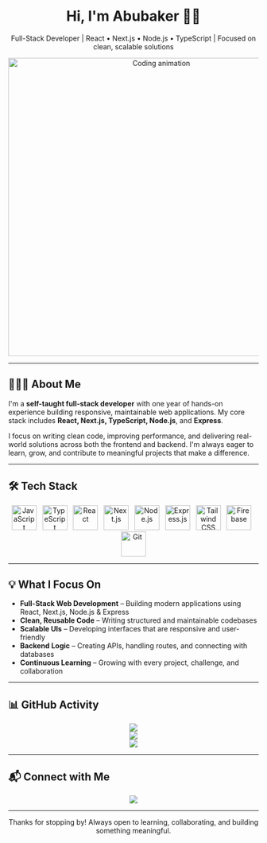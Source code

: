 <h1 align="center">Hi, I'm Abubaker 👋🏾</h1>
<p align="center">Full-Stack Developer | React • Next.js • Node.js • TypeScript | Focused on clean, scalable solutions</p>

<p align="center">
  <img src="https://media.giphy.com/media/qgQUggAC3Pfv687qPC/giphy.gif" width="600" alt="Coding animation" />
</p>

---

## 👨🏾‍💻 About Me

I'm a **self-taught full-stack developer** with one year of hands-on experience building responsive, maintainable web applications. My core stack includes **React, Next.js, TypeScript, Node.js**, and **Express**.

I focus on writing clean code, improving performance, and delivering real-world solutions across both the frontend and backend. I'm always eager to learn, grow, and contribute to meaningful projects that make a difference.

---

## 🛠 Tech Stack


<p align="center">
  <img src="https://cdn.jsdelivr.net/gh/devicons/devicon/icons/javascript/javascript-original.svg" height="50" title="JavaScript" alt="JavaScript" />
  &nbsp;
  <img src="https://cdn.jsdelivr.net/gh/devicons/devicon/icons/typescript/typescript-original.svg" height="50" title="TypeScript" alt="TypeScript" />
  &nbsp;
  <img src="https://cdn.jsdelivr.net/gh/devicons/devicon/icons/react/react-original.svg" height="50" title="React" alt="React" />
  &nbsp;
  <img src="https://cdn.jsdelivr.net/gh/devicons/devicon/icons/nextjs/nextjs-original.svg" height="50" title="Next.js" alt="Next.js" />
  &nbsp;
  <img src="https://cdn.jsdelivr.net/gh/devicons/devicon/icons/nodejs/nodejs-original.svg" height="50" title="Node.js" alt="Node.js" />
  &nbsp;
  <img src="https://cdn.jsdelivr.net/gh/devicons/devicon/icons/express/express-original.svg" height="50" title="Express.js" alt="Express.js" />
  &nbsp;
  <img src="https://cdn.jsdelivr.net/gh/devicons/devicon/icons/tailwindcss/tailwindcss-plain.svg" height="50" title="Tailwind CSS" alt="Tailwind CSS" />
  &nbsp;
  <img src="https://cdn.jsdelivr.net/gh/devicons/devicon/icons/firebase/firebase-plain.svg" height="50" title="Firebase" alt="Firebase" />
  &nbsp;
  <img src="https://cdn.jsdelivr.net/gh/devicons/devicon/icons/git/git-original.svg" height="50" title="Git" alt="Git" />
</p>



---

## 💡 What I Focus On

- **Full-Stack Web Development** – Building modern applications using React, Next.js, Node.js & Express  
- **Clean, Reusable Code** – Writing structured and maintainable codebases  
- **Scalable UIs** – Developing interfaces that are responsive and user-friendly  
- **Backend Logic** – Creating APIs, handling routes, and connecting with databases  
- **Continuous Learning** – Growing with every project, challenge, and collaboration  

---

## 📊 GitHub Activity

<p align="center">
  <img src="https://github-readme-stats.vercel.app/api?username=AbubakerSalah&show_icons=true&theme=tokyonight&hide_border=true" />
  <br/>
  <img src="https://github-readme-streak-stats.herokuapp.com/?user=AbubakerSalah&theme=tokyonight&hide_border=true" />
  <br/>
  <img src="https://github-readme-stats.vercel.app/api/top-langs/?username=AbubakerSalah&layout=compact&theme=tokyonight&hide_border=true" />
</p>

---

## 📬 Connect with Me

<p align="center">
  <a href="https://linkedin.com/in/abubaker-salah-205483287" target="_blank">
    <img src="https://img.shields.io/badge/-LinkedIn-blue?style=for-the-badge&logo=linkedin&logoColor=white" />
  </a>
</p>

---

<p align="center">
  Thanks for stopping by! Always open to learning, collaborating, and building something meaningful.
</p>
